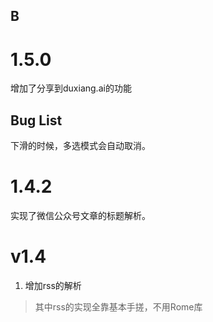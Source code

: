 ## B

# 1.5.0
增加了分享到duxiang.ai的功能

## Bug List
下滑的时候，多选模式会自动取消。


# 1.4.2
实现了微信公众号文章的标题解析。

# v1.4

1. 增加rss的解析

> 其中rss的实现全靠基本手搓，不用Rome库

